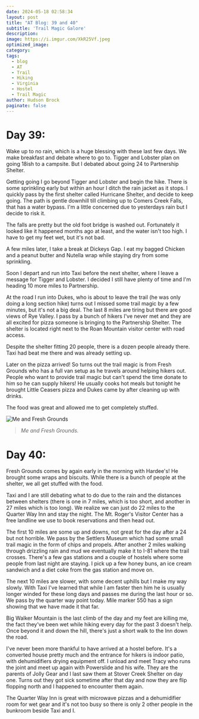 ```yaml
---
date: 2024-05-18 02:58:34
layout: post
title: "AT Blog: 39 and 40"
subtitle: 'Trail Magic Galore'
description:
image: https://i.imgur.com/XkR25Vf.jpeg
optimized_image: 
category:
tags:
  - blog
  - AT
  - Trail
  - Hiking
  - Virginia
  - Hostel
  - Trail Magic
author: Hudson Brock
paginate: false
---
```


# Day 39:

Wake up to no rain, which is a huge blessing with these last few days. We make breakfast and debate where to go to. Tigger and Lobster plan on going 18ish to a campsite. But I debated about going 24 to Partnership Shelter.

Getting going I go beyond Tigger and Lobster and begin the hike. There is some sprinkling early but within an hour I ditch the rain jacket as it stops. I quickly pass by the first shelter called Hurricane Shelter, and decide to keep going. The path is gentle downhill till climbing up to Comers Creek Falls, that has a water bypass. I'm a little concerned due to yesterdays rain but I decide to risk it. 

The falls are pretty but the old foot bridge is washed out. Fortunately it looked like it happened months ago at least, and the water isn't too high. I have to get my feet wet, but it's not bad.

A few miles later, I take a break at Dickeys Gap. I eat my bagged Chicken and a peanut butter and Nutella wrap while staying dry from some sprinkling.

Soon I depart and run into Taxi before the next shelter, where I leave a message for Tigger and Lobster. I decided I still have plenty of time and I'm heading 10 more miles to Partnership.

At the road I run into Dukes, who is about to leave the trail (he was only doing a long section hike) turns out I missed some trail magic by a few minutes, but it's not a big deal. The last 8 miles are tiring but there are good views of Rye Valley. I pass by a bunch of hikers I've never met and they are all excited for pizza someone is bringing to the Partnership Shelter. The shelter is located right next to the Roan Mountain visitor center with road access. 

Despite the shelter fitting 20 people, there is a dozen people already there. Taxi had beat me there and was already setting up.

Later on the pizza arrived! So turns out the trail magic is from Fresh Grounds who has a full van setup as he travels around helping hikers out. People who want to provide trail magic but can't spend the time donate to him so he can supply hikers! He usually cooks hot meals but tonight he brought Little Ceasers pizza and Dukes came by after cleaning up with drinks.

The food was great and allowed me to get completely stuffed.


![Me and Fresh Grounds](https://i.imgur.com/netTpQy.jpeg "Me and Fresh Grounds")

>*Me and Fresh Grounds.*

# Day 40:

Fresh Grounds comes by again early in the morning with Hardee's! He brought some wraps and biscuits. While there is a bunch of people at the shelter, we all get stuffed with the food.

Taxi and I are still debating what to do due to the rain and the distances between shelters (there is one in 7 miles, which is too short, and another in 27 miles which is too long). We realize we can just do 22 miles to the Quarter Way Inn and stay the night. The Mt. Roger's Visitor Center has a free landline we use to book reservations and then head out.

The first 10 miles are some up and downs, not great for the day after a 24 but not horrible. We pass by the Settlers Museum which had some small trail magic in the form of chips and propels. After another 2 miles walking through drizzling rain and mud we eventually make it to I-81 where the trail crosses. There's a few gas stations and a couple of hostels where some people from last night are staying. I pick up a few honey buns, an ice cream sandwich and a diet coke from the gas station and move on.

The next 10 miles are slower, with some decent uphills but I make my way slowly. With Taxi I've learned that while I am faster then him he is usually longer winded for these long days and passes me during the last hour or so. We pass by the quarter way point today. Mile marker 550 has a sign showing that we have made it that far.

Big Walker Mountain is the last climb of the day and my feet are killing me, the fact they've been wet while hiking every day for the past 3 doesn't help. Once beyond it and down the hill, there's just a short walk to the Inn down the road.

I've never been more thankful to have arrived at a hostel before. It's a converted house pretty much and the entrance for hikers is indoor patio, with dehumidifiers drying equipment off. I unload and meet Tracy who runs the joint and meet up again with Powerslide and his wife. They are the parents of Jolly Gear and I last saw them at Stover Creek Shelter on day one. Turns out they got sick sometime after that day and now they are flip flopping north and I happened to encounter them again.

The Quarter Way Inn is great with microwave pizzas and a dehumidifier room for wet gear and it's not too busy so there is only 2 other people in the bunkroom beside Taxi and I.
